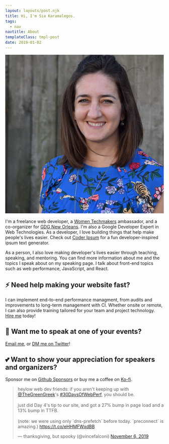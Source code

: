 ```yaml
---
layout: layouts/post.njk
title: Hi, I'm Sia Karamalegos.
tags:
  - nav
navtitle: About
templateClass: tmpl-post
date: 2019-01-02
---
```


<section>
<img src="/img/sia_karamalegos_small.jpg" alt="Sia Karamalegos" class="headshot">

I'm a freelance web developer, a [Women Techmakers](https://www.womentechmakers.com/) ambassador, and a co-organizer for [GDG New Orleans](https://www.gdgneworleans.com/). I'm also a Google Developer Expert in Web Technologies. As a developer, I love building things that help make people's lives easier. Check out [Coder Ipsum](https://coder-ipsum.tech/) for a fun developer-inspired ipsum text generator.

As a person, I also love making developer's lives easier through teaching, speaking, and mentoring. You can find more information about me and the topics I speak about on my speaking page. I talk about front-end topics such as web performance, JavaScript, and React.

## ⚡️ Need help making your website fast?
I can implement end-to-end performance managment, from audits and improvements to long-term management with CI. Whether onsite or remote, I can also provide training tailored for your team and project technology. <a href="mailto:sia@clioandcalliope.com?subject=Contract inquiry from sia.codes">Hire me</a> today!

## 🎤 Want me to speak at one of your events?
<a href="mailto:sia@clioandcalliope.com?subject=Speaking inquiry from sia.codes">Email me</a>, or [DM me on Twitter](https://twitter.com/thegreengreek)!

## 💕 Want to show your appreciation for speakers and organizers?
Sponsor me on [Github Sponsors](https://github.com/sponsors/siakaramalegos) or buy me a coffee on [Ko-fi](https://ko-fi.com/siacodes).

</section>

<blockquote class="twitter-tweet"><p lang="en" dir="ltr">heylow web dev friends: if you aren&#39;t keeping up with <a href="https://twitter.com/TheGreenGreek?ref_src=twsrc%5Etfw">@TheGreenGreek</a>&#39;s <a href="https://twitter.com/hashtag/30DaysOfWebPerf?src=hash&amp;ref_src=twsrc%5Etfw">#30DaysOfWebPerf</a>, you should be.<br><br>just did Day 4&#39;s tip to our site, and got a 27% bump in page load and a 13% bump in TTFB.<br><br>(note: we were using only `dns-prefetch` before today. `preconnect` is amazing.) <a href="https://t.co/eHHMFWxdBB">https://t.co/eHHMFWxdBB</a></p>&mdash; thanksgiving, but spooky (@vincefalconi) <a href="https://twitter.com/vincefalconi/status/1192133784117948419?ref_src=twsrc%5Etfw">November 6, 2019</a></blockquote> <script async src="https://platform.twitter.com/widgets.js" charset="utf-8"></script>
